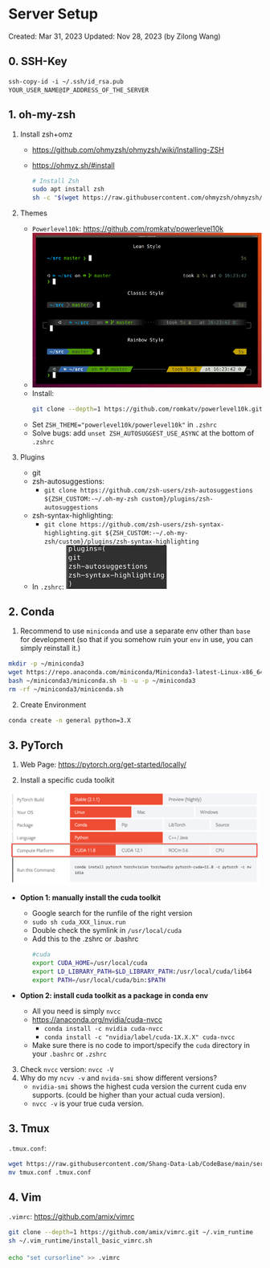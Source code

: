 # Server Setup

Created: Mar 31, 2023
Updated: Nov 28, 2023 (by Zilong Wang)

## 0. SSH-Key

`ssh-copy-id -i ~/.ssh/id_rsa.pub YOUR_USER_NAME@IP_ADDRESS_OF_THE_SERVER`

## 1. oh-my-zsh

1. Install zsh+omz

   - https://github.com/ohmyzsh/ohmyzsh/wiki/Installing-ZSH
   - https://ohmyz.sh/#install

     ```bash
     # Install Zsh
     sudo apt install zsh
     sh -c "$(wget https://raw.githubusercontent.com/ohmyzsh/ohmyzsh/master/tools/install.sh -O -)"
     ```
2. Themes
   - `Powerlevel10k`: https://github.com/romkatv/powerlevel10k
   - <img src="assets/zsh_theme.png" width="500">
   - Install:
     ```bash
     git clone --depth=1 https://github.com/romkatv/powerlevel10k.git ${ZSH_CUSTOM:-~/.oh-my-zsh/custom}/themes/powerlevel10k
     ```
   - Set `ZSH_THEME="powerlevel10k/powerlevel10k"` in `.zshrc`
   - Solve bugs: add `unset ZSH_AUTOSUGGEST_USE_ASYNC` at the bottom of `.zshrc`

3. Plugins 
   - git
   - zsh-autosuggestions: 
     - `git clone https://github.com/zsh-users/zsh-autosuggestions ${ZSH_CUSTOM:-~/.oh-my-zsh custom}/plugins/zsh-autosuggestions`
   - zsh-syntax-highlighting:
     - `git clone https://github.com/zsh-users/zsh-syntax-highlighting.git ${ZSH_CUSTOM:-~/.oh-my-zsh/custom}/plugins/zsh-syntax-highlighting`
   - In `.zshrc`: <img src="assets/zsh_plugins.png" width="200">

## 2. Conda

1. Recommend to use `miniconda` and use a separate env other than `base` for development (so that if you somehow ruin your `env` in use, you can simply reinstall it.)

```bash
mkdir -p ~/miniconda3
wget https://repo.anaconda.com/miniconda/Miniconda3-latest-Linux-x86_64.sh -O ~/miniconda3/miniconda.sh
bash ~/miniconda3/miniconda.sh -b -u -p ~/miniconda3
rm -rf ~/miniconda3/miniconda.sh
```

2. Create Environment

```bash
conda create -n general python=3.X
```

## 3. PyTorch

1. Web Page: https://pytorch.org/get-started/locally/

2. Install a specific cuda toolkit
  <img src="assets/pytorch_install.png" width="500">
   
   * **Option 1: manually install the cuda toolkit**
     - Google search for the runfile of the right version
     - `sudo sh cuda_XXX_linux.run`
     - Double check the symlink in `/usr/local/cuda`
     - Add this to the .zshrc or .bashrc
       ```bash
       #cuda
       export CUDA_HOME=/usr/local/cuda
       export LD_LIBRARY_PATH=$LD_LIBRARY_PATH:/usr/local/cuda/lib64
       export PATH=/usr/local/cuda/bin:$PATH
       ```
   
   * **Option 2: install cuda toolkit as a package in conda env**
     - All you need is simply `nvcc`
     - https://anaconda.org/nvidia/cuda-nvcc
       - `conda install -c nvidia cuda-nvcc`
       - `conda install -c "nvidia/label/cuda-1X.X.X" cuda-nvcc`
     - Make sure there is no code to import/specify the `cuda` directory in your `.bashrc` or `.zshrc`
      
3. Check `nvcc` version: `nvcc -V`
4. Why do my `ncvv -v` and `nvida-smi` show different versions?
   * `nvidia-smi` shows the highest cuda version the current cuda env supports. (could be higher than your actual cuda version).
   * `nvcc -v` is your true cuda version.



## 3. Tmux

`.tmux.conf`: 
```bash
wget https://raw.githubusercontent.com/Shang-Data-Lab/CodeBase/main/server_setup/tmux.conf
mv tmux.conf .tmux.conf
```


## 4. Vim 

`.vimrc`: https://github.com/amix/vimrc
```bash
git clone --depth=1 https://github.com/amix/vimrc.git ~/.vim_runtime
sh ~/.vim_runtime/install_basic_vimrc.sh

echo "set cursorline" >> .vimrc
```






